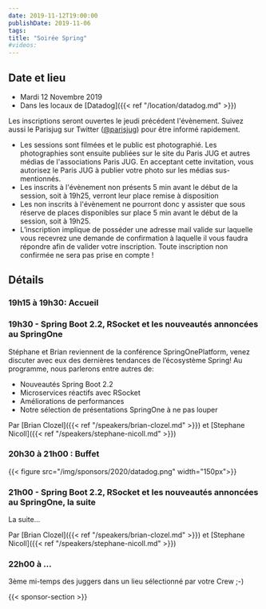 ```yaml
---
date: 2019-11-12T19:00:00
publishDate: 2019-11-06
tags:
title: "Soirée Spring"
#videos:
---
```


## Date et lieu

- Mardi 12 Novembre 2019
- Dans les locaux de [Datadog]({{< ref "/location/datadog.md" >}})

Les inscriptions seront ouvertes le jeudi précédent l'évènement. Suivez aussi le Parisjug sur Twitter ([@parisjug](https://twitter.com/parisjug)) pour être informé rapidement.
- Les sessions sont filmées et le public est photographié. Les photographies sont ensuite publiées sur le site du Paris JUG et autres médias de l'associations Paris JUG. En acceptant cette invitation, vous autorisez le Paris JUG à publier votre photo sur les médias sus-mentionnés.
- Les inscrits à l'évènement non présents 5 min avant le début de la session, soit à 19h25, verront leur place remise à disposition
- Les non inscrits à l'évènement ne pourront donc y assister que sous réserve de places disponibles sur place 5 min avant le début de la session, soit à 19h25.
- L’inscription implique de posséder une adresse mail valide sur laquelle vous recevrez une demande de confirmation à laquelle il vous faudra répondre afin de valider votre inscription. Toute inscription non confirmée ne sera pas prise en compte !

## Détails

### 19h15 à 19h30: Accueil

### 19h30 - Spring Boot 2.2, RSocket et les nouveautés annoncées au SpringOne

Stéphane et Brian reviennent de la conférence SpringOnePlatform, venez discuter avec eux des dernières tendances de l’écosystème Spring! Au programme, nous parlerons entre autres de:

* Nouveautés Spring Boot 2.2
* Microservices réactifs avec RSocket
* Améliorations de performances
* Notre sélection de présentations SpringOne à ne pas louper

Par [Brian Clozel]({{< ref "/speakers/brian-clozel.md" >}}) et [Stephane Nicoll]({{< ref "/speakers/stephane-nicoll.md" >}}) 

### 20h30 à 21h00 : Buffet

{{< figure src="/img/sponsors/2020/datadog.png" width="150px">}}

### 21h00 - Spring Boot 2.2, RSocket et les nouveautés annoncées au SpringOne, la suite

La suite...

Par [Brian Clozel]({{< ref "/speakers/brian-clozel.md" >}}) et [Stephane Nicoll]({{< ref "/speakers/stephane-nicoll.md" >}})

### 22h00 à ...

3ème mi-temps des juggers dans un lieu sélectionné par votre Crew ;-)

{{< sponsor-section >}}
